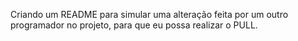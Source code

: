 Criando um README para simular uma alteração feita por um outro programador no projeto, para que eu possa realizar o PULL.
